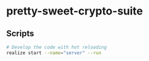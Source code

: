 # pretty-sweet-crypto-suite

## Scripts

```bash
# Develop the code with hot reloading
realize start --name="server" --run
```
